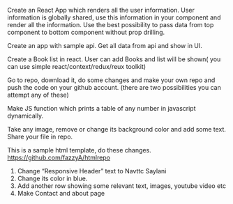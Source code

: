 Create an React App which renders all the user information. User information is globally shared, use this information in your  component and render all the information.
Use the best possibility to pass data from top component to bottom component without prop drilling.

Create an app with sample api. Get all data from api and show in UI.

Create a Book list in react. User can add Books and list will be shown( you can use simple react/context/redux/reux toolkit)

Go to repo, download it, do some changes and make your own repo and push the code on your github account. (there are two possibilities you can attempt any of these)

Make JS function which prints a table of any number in javascript dynamically.

Take any image, remove or change its background color and add some text. Share your file in repo.

This is a sample html template, do these changes. 
https://github.com/fazzyA/htmlrepo
1. Change “Responsive Header” text to Navttc Saylani
2. Change its color in blue.
3.  Add another row showing some relevant text, images, youtube video etc
4. Make Contact and about page
